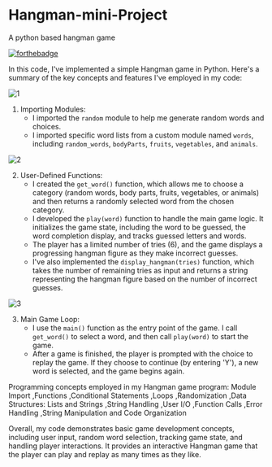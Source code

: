 # Hangman-mini-Project
A python based hangman game

[![forthebadge](https://forthebadge.com/images/badges/made-with-python.svg)](https://forthebadge.com)

In this code, I've implemented a simple Hangman game in Python. Here's a summary of the key concepts and features I've employed in my code:

![1](https://github.com/Pranav-26/Hangman-mini-Project/assets/92203147/9d7302c8-d637-490d-b25f-e7ff0f2057db)

1. Importing Modules:
   - I imported the `random` module to help me generate random words and choices.
   - I imported specific word lists from a custom module named `words`, including `random_words`, `bodyParts`, `fruits`, `vegetables`, and `animals`.

![2](https://github.com/Pranav-26/Hangman-mini-Project/assets/92203147/9b9dafc0-1b18-489d-a831-521103e998a1)


2. User-Defined Functions:
   - I created the `get_word()` function, which allows me to choose a category (random words, body parts, fruits, vegetables, or animals) and then returns a randomly selected word from the chosen category.
   - I developed the `play(word)` function to handle the main game logic. It initializes the game state, including the word to be guessed, the word completion display, and tracks guessed letters and words.
   - The player has a limited number of tries (6), and the game displays a progressing hangman figure as they make incorrect guesses.
   - I've also implemented the `display_hangman(tries)` function, which takes the number of remaining tries as input and returns a string representing the hangman figure based on the number of incorrect guesses.

![3](https://github.com/Pranav-26/Hangman-mini-Project/assets/92203147/224f9742-f812-48ec-88ac-eef9c44c0973)


3. Main Game Loop:
   - I use the `main()` function as the entry point of the game. I call `get_word()` to select a word, and then call `play(word)` to start the game.
   - After a game is finished, the player is prompted with the choice to replay the game. If they choose to continue (by entering 'Y'), a new word is selected, and the game begins again.

Programming concepts employed in my Hangman game program:
Module Import ,Functions ,Conditional Statements ,Loops ,Randomization ,Data Structures: Lists and Strings ,String Handling ,User I/O ,Function Calls ,Error Handling ,String Manipulation and Code Organization

Overall, my code demonstrates basic game development concepts, including user input, random word selection, tracking game state, and handling player interactions. 
It provides an interactive Hangman game that the player can play and replay as many times as they like.
